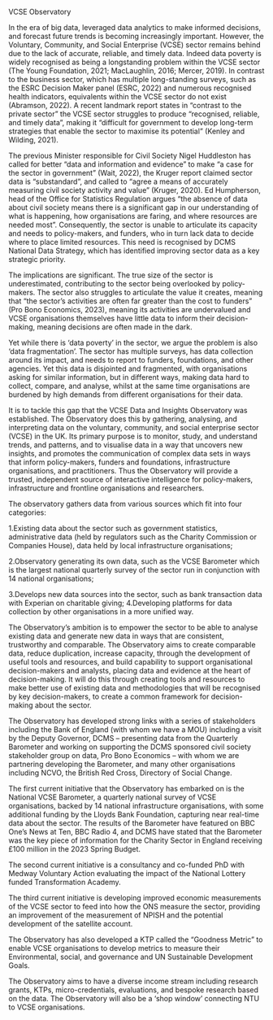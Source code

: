 VCSE Observatory 

In the era of big data, leveraged data analytics to make informed decisions, and forecast future trends is becoming increasingly important. However, the Voluntary, Community, and Social Enterprise (VCSE) sector remains behind due to the lack of accurate, reliable, and timely data. Indeed data poverty is widely recognised as being a longstanding problem within the VCSE sector (The Young Foundation, 2021; MacLaughlin, 2016; Mercer, 2019). In contrast to the business sector, which has multiple long-standing surveys, such as the ESRC Decision Maker panel (ESRC, 2022) and numerous recognised health indicators, equivalents within the VCSE sector do not exist (Abramson, 2022). A recent landmark report states in “contrast to the private sector” the VCSE sector struggles to produce “recognised, reliable, and timely data”, making it “difficult for government to develop long-term strategies that enable the sector to maximise its potential” (Kenley and Wilding, 2021).

The previous Minister responsible for Civil Society Nigel Huddleston has called for better “data and information and evidence” to make “a case for the sector in government” (Wait, 2022), the Kruger report claimed sector data is “substandard”, and called to “agree a means of accurately measuring civil society activity and value” (Kruger, 2020). Ed Humpherson, head of the Office for Statistics Regulation argues “the absence of data about civil society means there is a significant gap in our understanding of what is happening, how organisations are faring, and where resources are needed most”. Consequently, the sector is unable to articulate its capacity and needs to policy-makers, and funders, who in turn lack data to decide where to place limited resources. This need is recognised by DCMS National Data Strategy, which has identified improving sector data as a key strategic priority.

The implications are significant. The true size of the sector is underestimated, contributing to the sector being overlooked by policy-makers. The sector also struggles to articulate the value it creates, meaning that “the sector’s activities are often far greater than the cost to funders” (Pro Bono Economics, 2023), meaning its activities are undervalued and VCSE organisations themselves have little data to inform their decision-making, meaning decisions are often made in the dark.

Yet while there is ‘data poverty’ in the sector, we argue the problem is also ‘data fragmentation’. The sector has multiple surveys, has data collection around its impact, and needs to report to funders, foundations, and other agencies. Yet this data is disjointed and fragmented, with organisations asking for similar information, but in different ways, making data hard to collect, compare, and analyse, whilst at the same time organisations are burdened by high demands from different organisations for their data.

It is to tackle this gap that the VCSE Data and Insights Observatory was established. The Observatory does this by gathering, analysing, and interpreting data on the voluntary, community, and social enterprise sector (VCSE) in the UK. Its primary purpose is to monitor, study, and understand trends, and patterns, and to visualise data in a way that uncovers new insights, and promotes the communication of complex data sets in ways that inform policy-makers, funders and foundations, infrastructure organisations, and practitioners. Thus the Observatory will provide a trusted, independent source of interactive intelligence for policy-makers, infrastructure and frontline organisations and researchers.

The observatory gathers data from various sources which fit into four categories:

1.Existing data about the sector such as government statistics, administrative data (held by regulators such as the Charity Commission or Companies House), data held by local infrastructure organisations; 

2.Observatory generating its own data, such as the VCSE Barometer which is the largest national quarterly survey of the sector run in conjunction with 14 national organisations; 

3.Develops new data sources into the sector, such as bank transaction data with Experian on charitable giving; 4.Developing platforms for data collection by other organisations in a more unified way.

The Observatory’s ambition is to empower the sector to be able to analyse existing data and generate new data in ways that are consistent, trustworthy and comparable. The Observatory aims to create comparable data, reduce duplication, increase capacity, through the development of useful tools and resources, and build capability to support organisational decision-makers and analysts, placing data and evidence at the heart of decision-making. It will do this through creating tools and resources to make better use of existing data and methodologies that will be recognised by key decision-makers, to create a common framework for decision-making about the sector.

The Observatory has developed strong links with a series of stakeholders including the Bank of England (with whom we have a MOU) including a visit by the Deputy Governor, DCMS – presenting data from the Quarterly Barometer and working on supporting the DCMS sponsored civil society stakeholder group on data, Pro Bono Economics – with whom we are partnering developing the Barometer, and many other organisations including NCVO, the British Red Cross, Directory of Social Change.

The first current initiative that the Observatory has embarked on is the National VCSE Barometer, a quarterly national survey of VCSE organisations, backed by 14 national infrastructure organisations, with some additional funding by the Lloyds Bank Foundation, capturing near real-time data about the sector. The results of the Barometer have featured on BBC One’s News at Ten, BBC Radio 4, and DCMS have stated that the Barometer was the key piece of information for the Charity Sector in England receiving £100 million in the 2023 Spring Budget.

The second current initiative is a consultancy and co-funded PhD with Medway Voluntary Action evaluating the impact of the National Lottery funded Transformation Academy.

The third current initiative is developing improved economic measurements of the VCSE sector to feed into how the ONS measure the sector, providing an improvement of the measurement of NPISH and the potential development of the satellite account.

The Observatory has also developed a KTP called the “Goodness Metric” to enable VCSE organisations to develop metrics to measure their Environmental, social, and governance and UN Sustainable Development Goals.

The Observatory aims to have a diverse income stream including research grants, KTPs, micro-credentials, evaluations, and bespoke research based on the data. The Observatory will also be a ‘shop window’ connecting NTU to VCSE organisations.
